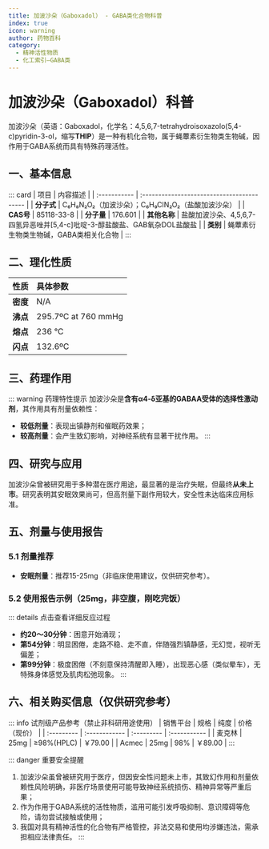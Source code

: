 ```yaml
---
title: 加波沙朵（Gaboxadol） - GABA类化合物科普
index: true
icon: warning
author: 药物百科
category:
  - 精神活性物质
  - 化工索引—GABA类
---
```


# 加波沙朵（Gaboxadol）科普

加波沙朵（英语：Gaboxadol，化学名：4,5,6,7-tetrahydroisoxazolo(5,4-c)pyridin-3-ol，缩写**THIP**）是一种有机化合物，属于蝇蕈素衍生物类生物碱，因作用于GABA系统而具有特殊药理活性。


## 一、基本信息
::: card
| 项目         | 内容描述                                   |
| :----------- | :----------------------------------------- |
| **分子式**   | C₆H₈N₂O₂（加波沙朵）；C₆H₉ClN₂O₂（盐酸加波沙朵） |
| **CAS号**    | 85118-33-8                                 |
| **分子量**   | 176.601                                    |
| **其他名称** | 盐酸加波沙朵、4,5,6,7-四氢异恶唑并[5,4-c]吡啶-3-醇盐酸盐、GAB氧杂DOL盐酸盐 |
| **类别**     | 蝇蕈素衍生物类生物碱，GABA类相关化合物      |
:::


## 二、理化性质
| 性质       | 具体参数                  |
| :--------- | :------------------------ |
| **密度**   | N/A                       |
| **沸点**   | 295.7ºC at 760 mmHg       |
| **熔点**   | 236 °C                    |
| **闪点**   | 132.6ºC                   |


## 三、药理作用
::: warning 药理特性提示
加波沙朵是**含有α4-δ亚基的GABAA受体的选择性激动剂**，其作用具有剂量依赖性：
- **较低剂量**：表现出镇静剂和催眠药效果；
- **较高剂量**：会产生致幻影响，对神经系统有显著干扰作用。
:::


## 四、研究与应用
加波沙朵曾被研究用于多种潜在医疗用途，最显著的是治疗失眠，但最终**从未上市**。研究表明其安眠效果尚可，但高剂量下副作用较大，安全性未达临床应用标准。


## 五、剂量与使用报告
### 5.1 剂量推荐
- **安眠剂量**：推荐15-25mg（非临床使用建议，仅供研究参考）。

### 5.2 使用报告示例（25mg，非空腹，刚吃完饭）
::: details 点击查看详细反应过程
- **约20～30分钟**：困意开始涌现；
- **第54分钟**：明显困倦，走路不稳、走不直，伴随强烈镇静感，无幻觉，视听无偏差；
- **第99分钟**：极度困倦（不刻意保持清醒即入睡），出现恶心感（类似晕车），无特殊身体感觉及肌肉松弛现象。
:::


## 六、相关购买信息（仅供研究参考）
::: info 试剂级产品参考（禁止非科研用途使用）
| 销售平台   | 规格          | 纯度       | 价格（现价） |
| :--------- | :------------ | :--------- | :----------- |
| 麦克林     | 25mg          | ≥98%(HPLC) | ￥79.00      |
| Acmec      | 25mg          | 98%        | ￥89.00      |
:::


::: danger 重要安全提醒
1. 加波沙朵虽曾被研究用于医疗，但因安全性问题未上市，其致幻作用和剂量依赖性风险明确，非医疗场景使用可能导致神经系统损伤、精神异常等严重后果；  
2. 作为作用于GABA系统的活性物质，滥用可能引发呼吸抑制、意识障碍等危险，请勿尝试接触或使用；  
3. 我国对具有精神活性的化合物有严格管控，非法交易和使用均涉嫌违法，需承担相应法律责任。
:::